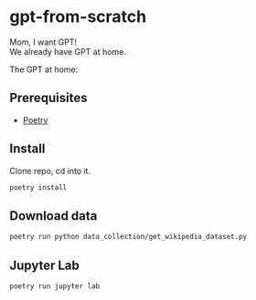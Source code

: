 # gpt-from-scratch

Mom, I want GPT!  
We already have GPT at home.

The GPT at home:


## Prerequisites

- [Poetry](https://python-poetry.org/docs/#installing-with-the-official-installer)


## Install

Clone repo, cd into it.

```sh
poetry install
```

## Download data

```sh
poetry run python data_collection/get_wikipedia_dataset.py
```

## Jupyter Lab

```sh
poetry run jupyter lab
```
